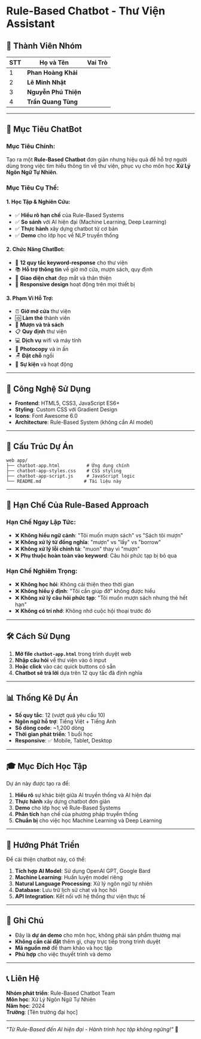 # Rule-Based Chatbot - Thư Viện Assistant

## 👥 Thành Viên Nhóm

| STT | Họ và Tên | Vai Trò |
|-----|-----------|---------|
| 1 | **Phan Hoàng Khải** | 
| 2 | **Lê Minh Nhật** | 
| 3 | **Nguyễn Phú Thiện** | 
| 4 | **Trần Quang Tùng** | 

---

## 🎯 Mục Tiêu ChatBot

### **Mục Tiêu Chính:**
Tạo ra một **Rule-Based Chatbot** đơn giản nhưng hiệu quả để hỗ trợ người dùng trong việc tìm hiểu thông tin về thư viện, phục vụ cho môn học **Xử Lý Ngôn Ngữ Tự Nhiên**.

### **Mục Tiêu Cụ Thể:**

#### **1. Học Tập & Nghiên Cứu:**
- ✅ **Hiểu rõ hạn chế** của Rule-Based Systems
- ✅ **So sánh** với AI hiện đại (Machine Learning, Deep Learning)
- ✅ **Thực hành** xây dựng chatbot từ cơ bản
- ✅ **Demo** cho lớp học về NLP truyền thống

#### **2. Chức Năng ChatBot:**
- 🤖 **12 quy tắc keyword-response** cho thư viện
- 📚 **Hỗ trợ thông tin** về giờ mở cửa, mượn sách, quy định
- 💬 **Giao diện chat** đẹp mắt và thân thiện
- 📱 **Responsive design** hoạt động trên mọi thiết bị

#### **3. Phạm Vi Hỗ Trợ:**
- ⏰ **Giờ mở cửa** thư viện
- 🆔 **Làm thẻ** thành viên
- 📖 **Mượn và trả sách**
- 📋 **Quy định** thư viện
- 💻 **Dịch vụ** wifi và máy tính
- 📄 **Photocopy** và in ấn
- 🪑 **Đặt chỗ** ngồi
- 🎉 **Sự kiện** và hoạt động

---

## 🚀 Công Nghệ Sử Dụng

- **Frontend**: HTML5, CSS3, JavaScript ES6+
- **Styling**: Custom CSS với Gradient Design
- **Icons**: Font Awesome 6.0
- **Architecture**: Rule-Based System (không cần AI model)

---

## 📁 Cấu Trúc Dự Án

```
web app/
├── chatbot-app.html          # Ứng dụng chính
├── chatbot-app-styles.css    # CSS styling
├── chatbot-app-script.js     # JavaScript logic
└── README.md                # Tài liệu này
```

---

## 🎯 Hạn Chế Của Rule-Based Approach

### **Hạn Chế Ngay Lập Tức:**
- ❌ **Không hiểu ngữ cảnh**: "Tôi muốn mượn sách" vs "Sách tôi mượn"
- ❌ **Không xử lý từ đồng nghĩa**: "mượn" vs "lấy" vs "borrow"
- ❌ **Không xử lý lỗi chính tả**: "muon" thay vì "mượn"
- ❌ **Phụ thuộc hoàn toàn vào keyword**: Câu hỏi phức tạp bị bỏ qua

### **Hạn Chế Nghiêm Trọng:**
- ❌ **Không học hỏi**: Không cải thiện theo thời gian
- ❌ **Không hiểu ý định**: "Tôi cần giúp đỡ" không được hiểu
- ❌ **Không xử lý câu hỏi phức tạp**: "Tôi muốn mượn sách nhưng thẻ hết hạn"
- ❌ **Không có trí nhớ**: Không nhớ cuộc hội thoại trước đó

---

## 🛠️ Cách Sử Dụng

1. **Mở file `chatbot-app.html`** trong trình duyệt web
2. **Nhập câu hỏi** về thư viện vào ô input
3. **Hoặc click** vào các quick buttons có sẵn
4. **Chatbot sẽ trả lời** dựa trên 12 quy tắc đã định nghĩa

---

## 📊 Thống Kê Dự Án

- **Số quy tắc**: 12 (vượt quá yêu cầu 10)
- **Ngôn ngữ hỗ trợ**: Tiếng Việt + Tiếng Anh
- **Số dòng code**: ~1,200 dòng
- **Thời gian phát triển**: 1 buổi học
- **Responsive**: ✅ Mobile, Tablet, Desktop

---

## 🎓 Mục Đích Học Tập

Dự án này được tạo ra để:

1. **Hiểu rõ** sự khác biệt giữa AI truyền thống và AI hiện đại
2. **Thực hành** xây dựng chatbot đơn giản
3. **Demo** cho lớp học về Rule-Based Systems
4. **Phân tích** hạn chế của phương pháp truyền thống
5. **Chuẩn bị** cho việc học Machine Learning và Deep Learning

---

## 🔮 Hướng Phát Triển

Để cải thiện chatbot này, có thể:

1. **Tích hợp AI Model**: Sử dụng OpenAI GPT, Google Bard
2. **Machine Learning**: Huấn luyện model riêng
3. **Natural Language Processing**: Xử lý ngôn ngữ tự nhiên
4. **Database**: Lưu trữ lịch sử chat và học hỏi
5. **API Integration**: Kết nối với hệ thống thư viện thực tế

---

## 📝 Ghi Chú

- Đây là **dự án demo** cho môn học, không phải sản phẩm thương mại
- **Không cần cài đặt** thêm gì, chạy trực tiếp trong trình duyệt
- **Mã nguồn mở** để tham khảo và học tập
- **Phù hợp** cho việc thuyết trình và demo

---

## 📞 Liên Hệ

**Nhóm phát triển**: Rule-Based Chatbot Team  
**Môn học**: Xử Lý Ngôn Ngữ Tự Nhiên  
**Năm học**: 2024  
**Trường**: [Tên trường đại học]

---

*"Từ Rule-Based đến AI hiện đại - Hành trình học tập không ngừng!"* 🚀
